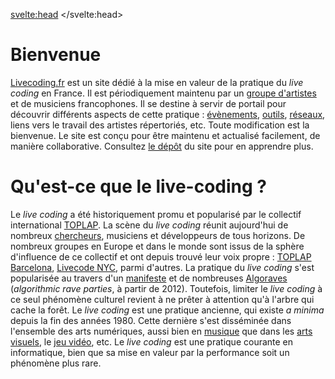 <script>
     import Info from "$lib/components/Info.svelte";
     import Gallery from "$lib/components/Gallery.svelte";
     import YouTubeLazyLoad from "$lib/components/YouTubeLazyLoad.svelte";

     let intro_gallery = [
        {link: "https://ralt144mi.remigeorges.fr/Ralt144MI3.png", description: "Rémi Georges"},
        {link: "https://www.cookie.paris/static/bc65c5fd7f7c76dc70bcd9892dc17a4d/7c735/16.webp", description: "Azertype"},
        {link: "https://www.cookie.paris/static/9dbc442f1f54a41b9210b3ba1b835226/7c735/13.webp", description: "Jules Cipher"},
        {link: "../images/leondenise.jpeg", description: "Léon Denise"},
        {link: "../images/algorave_2025.jpg", description: "Algorave au Grrrnd Zero"},
        {link: "https://sardine.raphaelforment.fr/presentation/what_is_live_coding.jpeg#center", description: "Raphaël Forment"},
     ]
</script>
<svelte:head>
    <title>Live Coding FR</title> 
</svelte:head>

# Bienvenue

[Livecoding.fr](https://livecoding.fr) est un site dédié à la mise en valeur de la pratique du _live coding_ en France. Il est périodiquement maintenu par un [groupe d'artistes](https://livecoding.fr/membres) et de musiciens francophones. Il se destine à servir de portail pour découvrir différents aspects de cette pratique : [évènements](https://livecoding.fr/evenements), [outils](https://livecoding.fr/outils), [réseaux](https://livecoding.fr/reseaux), liens vers le travail des artistes répertoriés, etc. Toute modification est la bienvenue. Le site est conçu pour être maintenu et actualisé facilement, de manière collaborative. Consultez [le dépôt](https://github.com/Bubobubobubobubo/livecodingfr) du site pour en apprendre plus.

<Gallery pictures={intro_gallery}/>

# Qu'est-ce que le live-coding ?

<Info info="Le <i>live coding</i> est une pratique d'improvisation musicale ou visuelle centrée autour de l'utilisation des langages de programmation comme instruments, au fil de la performance. Le <em>live coder</em> partage généralement son code à l'intention du public, en le projettant sur une surface. L'objectif est de faire de la programmation un geste expressif, artistique et ouvert. Le <em>live coding</em> est une pratique souvent située au croisement entre informatique musicale, synthèse sonore, improvisation et musique algorithmique ou générative.<br><br> Cette pratique encourage une approche pluri-disciplinaire de la création artistique. Musique, visuels, jeux vidéos et danse sont souvent mêlés au cours des performances. Le <em>live coding</em>, du fait de son histoire, est aussi un domaine de réflexion critique autour de notre rapport à l'informatique, à la technologie et à la culture numérique. De nombreux <i>live coders</i> sont traversés par l'influence de la culture <i>hacker</i>, par les philosophies du logiciel libre et <i>open source</i>. Cette pratique, mécaniquement, encourage à percevoir les logiciels comme des supports <i>exploratoires</i> ou <i>conversationnels</i>, et non seulement comme de simples outils pour la création." markdown=false />

Le _live coding_ a été historiquement promu et popularisé par le collectif international [TOPLAP](https://toplap.org). La scène du _live coding_ réunit aujourd'hui de nombreux [chercheurs](https://livecodingbook.toplap.org/), musiciens et développeurs de tous horizons. De nombreux groupes en Europe et dans le monde sont issus de la sphère d'influence de ce collectif et ont depuis trouvé leur voix propre : [TOPLAP Barcelona](https://toplap.cat/en/home), [Livecode NYC](https://livecode.nyc/), parmi d'autres. La pratique du _live coding_ s'est popularisée au travers d'un [manifeste](https://toplap.org/wiki/ManifestoDraft) et de nombreuses [Algoraves](https://algorave.com) (_algorithmic rave parties_, à partir de 2012). Toutefois, limiter le <i>live coding</i> à ce seul phénomène culturel revient à ne prêter à attention qu'à l'arbre qui cache la forêt. Le _live coding_ est une pratique ancienne, qui existe <i>a minima</i> depuis la fin des années 1980. Cette dernière s'est disséminée dans l'ensemble des arts numériques, aussi bien en [musique](https://supercollider.github.io/) que dans les [arts visuels](https://teddavis.org/p5live/), le [jeu vidéo](https://chuck.cs.princeton.edu/chunity/), etc. Le _live coding_ est une pratique courante en informatique, bien que sa mise en valeur par la performance soit un phénomène plus rare.

<div class="grid grid-cols-1 lg:grid-cols-2 gap-4">
    <div class="aspect-video">
        <YouTubeLazyLoad
            className="w-full h-full"
            src="https://www.youtube.com/embed/2GSNAGLkvGw"
            title="Algorave Lyon 2025 - 18h - 6h @GrrrndZero"
        />
    </div>
    <div class="aspect-video">
        <YouTubeLazyLoad
            className="w-full h-full"
            src="https://www.youtube.com/embed/Crz6R4p_owI"
            title="Algorave : la teuf en open source | Tracks | ARTE"
        />
    </div>
</div>

<div style="margin-top: 10px; margin-bottom: 10px;"></div>

<div class="grid grid-cols-1 lg:grid-cols-2 gap-4">
    <div class="aspect-video">
        <YouTubeLazyLoad
            className="w-full h-full"
            src="https://www.youtube.com/embed/PsfTdFUQUVA"
            title="Algorave Lyon 2025 - 18h - 6h @GrrrndZero"
        />
    </div>
    <div class="aspect-video">
        <YouTubeLazyLoad
            className="w-full h-full"
            src="https://youtube.com/embed/vG8UA8uYAM0"
            title="Algorave : la teuf en open source | Tracks | ARTE"
        />
    </div>
</div>
